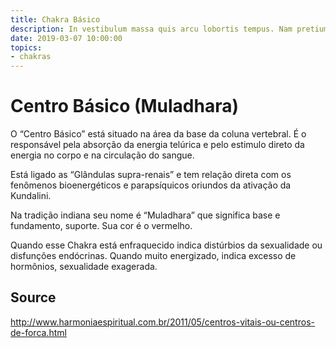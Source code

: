 ```yaml
---
title: Chakra Básico
description: In vestibulum massa quis arcu lobortis tempus. Nam pretium arcu in odio vulputate luctus.
date: 2019-03-07 10:00:00
topics:
- chakras
---
```


# Centro Básico (Muladhara)

O “Centro Básico” está situado na área da base da coluna vertebral. É o responsável pela absorção da energia telúrica e pelo estimulo direto da energia no corpo e na circulação do sangue.

Está ligado as “Glândulas supra-renais” e tem relação direta com os fenômenos bioenergéticos e parapsíquicos oriundos da ativação da Kundalini.

Na tradição indiana seu nome é “Muladhara” que significa  base e fundamento, suporte. Sua cor é o vermelho.

Quando esse Chakra está enfraquecido indica distúrbios da sexualidade ou disfunções endócrinas. Quando muito energizado, indica excesso de hormônios, sexualidade exagerada.


## Source
http://www.harmoniaespiritual.com.br/2011/05/centros-vitais-ou-centros-de-forca.html
